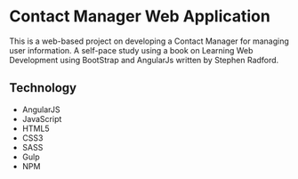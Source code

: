 # Contact Manager Web Application
This is a web-based project on developing a Contact Manager for managing user information.
A self-pace study using a book on Learning Web Development using BootStrap and AngularJs written by Stephen Radford.

## Technology
* AngularJS
* JavaScript
* HTML5
* CSS3
* SASS
* Gulp
* NPM

